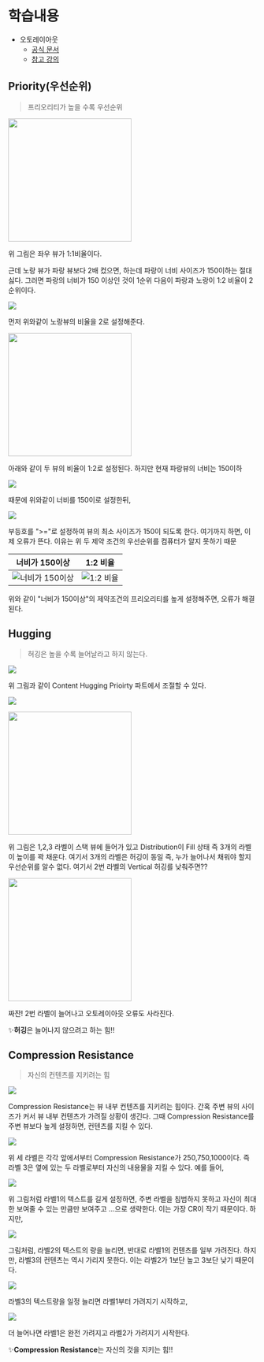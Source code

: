 # 학습내용
- 오토레이아웃
    - [공식 문서](https://developer.apple.com/library/archive/documentation/UserExperience/Conceptual/AutolayoutPG/index.html)
    - [참고 강의](https://yagom.net/courses/autolayout/lessons/stack-views/topic/profile-view-with-stack-views/)

## Priority(우선순위)
> 프리오리티가 높을 수록 우선순위

<img src="https://i.imgur.com/Up0ffk2.png" width="250">

위 그림은 좌우 뷰가 1:1비율이다.

근데 노랑 뷰가 파랑 뷰보다 2배 컸으면, 하는데 파랑이 너비 사이즈가 150이하는 절대 싫다.
그러면 파랑의 너비가 150 이상인 것이 1순위 다음이 파랑과 노랑이 1:2 비율이 2순위이다.

![](https://i.imgur.com/3M02QWU.png)

먼저 위와같이 노랑뷰의 비율을 2로 설정해준다.

<img src="https://i.imgur.com/CcRTHgR.png" width="250">

아래와 같이 두 뷰의 비율이 1:2로 설정된다. 하지만 현재 파랑뷰의 너비는 150이하

![](https://i.imgur.com/bt7Tl8Y.png)

때문에 위와같이 너비를 150이로 설정한뒤, 

![](https://i.imgur.com/IED4vdb.png)

부등호를 ">="로 설정하여 뷰의 최소 사이즈가 150이 되도록 한다. 
여기까지 하면, 이제 오류가 뜬다. 이유는 위 두 제약 조건의 우선순위를 컴퓨터가 알지 못하기 때문


|너비가 150이상|1:2 비율|
|:-:|:-:|
|![너비가 150이상](https://i.imgur.com/UqBZoUO.png?h=750&w=1260)|![1:2 비율](https://i.imgur.com/uOZualX.png?h=750&w=1260)|

위와 같이 "너비가 150이상"의 제약조건의 프리오리티를 높게 설정해주면, 오류가 해결된다.

## Hugging
> 허깅은 높을 수록 늘어날라고 하지 않는다.

![](https://i.imgur.com/6WcRHFO.png)

위 그림과 같이 Content Hugging Prioirty 파트에서 조절할 수 있다.

![](https://i.imgur.com/q5jU92c.png)


<img src="https://i.imgur.com/aXk1BWK.png" width="250">

위 그림은 1,2,3 라벨이 스택 뷰에 들어가 있고 Distribution이 Fill 상태 즉 3개의 라벨이 높이를 꽉 채운다.
여기서 3개의 라벨은 허깅이 동일 즉, 누가 늘어나서 채워야 할지 우선순위를 알수 없다. 여기서 2번 라벨의 Vertical 허깅를 낮춰주면??

<img src="https://i.imgur.com/aV2JzBZ.png" width="250">

짜잔! 2번 라벨이 늘어나고 오토레이아웃 오류도 사라진다.

✨**허깅**은 늘어나지 않으려고 하는 힘!!

## Compression Resistance
> 자신의 컨텐츠를 지키려는 힘

![](https://i.imgur.com/leNpHYR.png)

Compression Resistance는 뷰 내부 컨텐츠를 지키려는 힘이다. 간혹 주변 뷰의 사이즈가 커서 뷰 내부 컨텐츠가 가려질 상황이 생긴다. 그때 Compression Resistance를 주변 뷰보다 높게 설정하면, 컨텐츠를 지킬 수 있다.

![](https://i.imgur.com/oSijcmG.png)

위 세 라벨은 각각 앞에서부터 Compression Resistance가 250,750,1000이다.
즉 라벨 3은 옆에 있는 두 라벨로부터 자신의 내용물을 지킬 수 있다.
예를 들어, 

![](https://i.imgur.com/ZkxNnie.png)

위 그림처럼 라벨1의 텍스트를 길게 설정하면, 주변 라벨을 침범하지 못하고 자신이 최대한 보여줄 수 있는 만큼만 보여주고 ...으로 생략한다. 이는 가장 CR이 작기 때문이다.
하지만,

![](https://i.imgur.com/ambpoYA.png)

그림처럼, 라벨2의 텍스트의 량을 늘리면, 반대로 라벨1의 컨텐츠를 일부 가려진다. 하지만, 라벨3의 컨텐츠는 역시 가리지 못한다. 이는 라벨2가 1보단 높고 3보단 낮기 때문이다.

![](https://i.imgur.com/itClF2K.png)

라벨3의 텍스트량을 일정 늘리면 라벨1부터 가려지기 시작하고, 

![](https://i.imgur.com/ZZ4eg7k.png)

더 늘어나면 라벨1은 완전 가려지고 라벨2가 가려지기 시작한다.

✨**Compression Resistance**는 자신의 것을 지키는 힘!!

